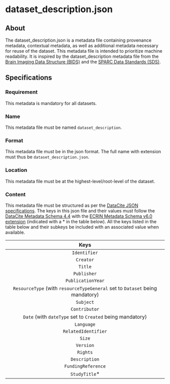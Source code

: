 # dataset_description.json

## About
The dataset_description.json is a metadata file containing provenance metadata, contextual metadata, 
as well as additional metadata necessary for reuse of the dataset. This metadata file is intended to prioritize machine readability. 
It is inspired by the dataset_description metadata file from the [Brain Imaging Data Structure (BIDS)](https://bids-specification.readthedocs.io/)
and the [SPARC Data Standards (SDS)](https://docs.sparc.science/docs/overview-of-sparc-dataset-format).

## Specifications

### Requirement
This metadata is mandatory for all datasets.

### Name
This metadata file must be named `dataset_description`.

### Format
This metadata file must be in the json format. The full name with extension must thus be `dataset_description.json`.

### Location
This metadata file must be at the highest-level/root-level of the dataset.

### Content
This metadata file must be structured as per the [DataCite JSON specifications](https://doi.org/10.5438/1pca-1y05). 
The keys in this json file and their values must follow the [DataCite Metadata Schema 4.4](https://doi.org/10.14454/3w3z-sa82) with the 
[ECRIN Metadata Schema v6.0 extension](https://doi.org/10.5281/zenodo.5554961) (indicated with a * in the table below). 
All the keys listed in the table below and their subkeys be included with an associated value when available. 

|       Keys                                                                                
|:----------------------------------------------------------------------------------------:
| `Identifier`                                                                            
| `Creator`                                                      
| `Title`                                                    
| `Publisher`                                                      
| `PublicationYear`
| `ResourceType` (with `resourceTypeGeneral` set to `Dataset` being mandatory)
| `Subject`
| `Contributor`
| `Date` (with `dateType` set to `Created` being mandatory)
| `Language`
| `RelatedIdentifier`
| `Size`
| `Version`
| `Rights`
| `Description`
| `FundingReference`
| `StudyTitle`*

